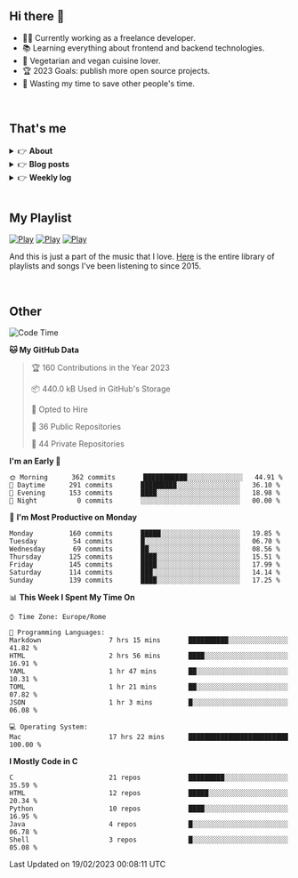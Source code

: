 <h2>Hi there 👋</h2>

- 👨‍💻 Currently working as a freelance developer.
- :books: Learning everything about frontend and backend technologies.
- 🌱 Vegetarian and vegan cuisine lover.
- :trophy: 2023 Goals: publish more open source projects.
- :dart: Wasting my time to save other people's time.

<br>

## That's me
<!-- markdownlint-disable MD033 -->
<details>
    <summary>&#128073 <b>About</b></summary><br/>

<!-- BLOG-POST-LIST:START -->
- 👀 [About me](https://simonemargio.im/about/)
- 🧑‍💻 [Resume](https://simonemargio.im/resume/)
- 🤝 [Polywork](https://www.polywork.com/simonemargio)
<!-- BLOG-POST-LIST:END -->
</details>

<details>
    <summary>&#128073 <b>Blog posts</b></summary><br/>

<!-- BLOG-POST-LIST:START -->
- [LastPass](https://simonemargio.im/blog/lastpass/)
- [Apple Music](https://simonemargio.im/blog/applemusic/)
- [iCloud Keychain](https://simonemargio.im/blog/icloudkeychain/)
- [Digital legacy](https://simonemargio.im/blog/digitallegacy/)
- [Usability](https://simonemargio.im/blog/usability/)
- [Bitwarden](https://simonemargio.im/blog/bitwarden/)
- [About EXIF metadata](https://simonemargio.im/blog/aboutexifmetadata/)
- [Stop using whatsapp](https://simonemargio.im/blog/stopusingwhatsapp/)
- [Password Managers](https://simonemargio.im/blog/managepasswords/)
- [More](https://simonemargio.im/blog/page/2/)
<!-- BLOG-POST-LIST:END -->
</details>

<details>
    <summary>&#128073 <b>Weekly log</b></summary><br/>

<!-- BLOG-POST-LIST:START -->
- [February - 3° week](https://simonemargio.github.io/weblog/posts/2022/03-february/)
<!-- BLOG-POST-LIST:END -->
</details>

<br>

## My Playlist
[![Play](https://user-images.githubusercontent.com/22590804/173320312-c6ff4952-2d80-4da0-bc86-1a49d009b4a7.jpg)](https://music.apple.com/it/playlist/juice/pl.u-mJy83A8tGBvZWA)
[![Play](https://user-images.githubusercontent.com/22590804/173320788-49695c90-a4c3-48b3-8ac5-f6f4b944955f.jpg)](https://music.apple.com/it/playlist/gym/pl.u-38oWWgbT3gryK0)
[![Play](https://user-images.githubusercontent.com/22590804/173321081-fd673357-e189-4e1d-bf6a-fc8048872de2.jpg)](https://music.apple.com/it/playlist/relax/pl.u-9N9LLp3u27KNLk)

And this is just a part of the music that I love. [Here](https://simonemargio.github.io/music/) is the entire library of playlists and songs I've been listening to since 2015.

<br>

## Other

<!--START_SECTION:waka-->
![Code Time](http://img.shields.io/badge/Code%20Time-392%20hrs%2049%20mins-blue)

**🐱 My GitHub Data** 

> 🏆 160 Contributions in the Year 2023
 > 
> 📦 440.0 kB Used in GitHub's Storage 
 > 
> 💼 Opted to Hire
 > 
> 📜 36 Public Repositories 
 > 
> 🔑 44 Private Repositories  
 > 
**I'm an Early 🐤** 

```text
🌞 Morning      362 commits       ███████████░░░░░░░░░░░░░░   44.91 % 
🌆 Daytime      291 commits       █████████░░░░░░░░░░░░░░░░   36.10 % 
🌃 Evening      153 commits       ████░░░░░░░░░░░░░░░░░░░░░   18.98 % 
🌙 Night          0 commits       ░░░░░░░░░░░░░░░░░░░░░░░░░   00.00 % 

```
📅 **I'm Most Productive on Monday** 

```text
Monday         160 commits       █████░░░░░░░░░░░░░░░░░░░░   19.85 % 
Tuesday         54 commits       █░░░░░░░░░░░░░░░░░░░░░░░░   06.70 % 
Wednesday       69 commits       ██░░░░░░░░░░░░░░░░░░░░░░░   08.56 % 
Thursday       125 commits       ████░░░░░░░░░░░░░░░░░░░░░   15.51 % 
Friday         145 commits       ████░░░░░░░░░░░░░░░░░░░░░   17.99 % 
Saturday       114 commits       ███░░░░░░░░░░░░░░░░░░░░░░   14.14 % 
Sunday         139 commits       ████░░░░░░░░░░░░░░░░░░░░░   17.25 % 

```


📊 **This Week I Spent My Time On** 

```text
⌚︎ Time Zone: Europe/Rome

💬 Programming Languages: 
Markdown                 7 hrs 15 mins       ██████████░░░░░░░░░░░░░░░   41.82 % 
HTML                     2 hrs 56 mins       ████░░░░░░░░░░░░░░░░░░░░░   16.91 % 
YAML                     1 hr 47 mins        ██░░░░░░░░░░░░░░░░░░░░░░░   10.31 % 
TOML                     1 hr 21 mins        ██░░░░░░░░░░░░░░░░░░░░░░░   07.82 % 
JSON                     1 hr 3 mins         █░░░░░░░░░░░░░░░░░░░░░░░░   06.08 % 

💻 Operating System: 
Mac                      17 hrs 22 mins      █████████████████████████   100.00 % 

```

**I Mostly Code in C** 

```text
C                        21 repos            █████████░░░░░░░░░░░░░░░░   35.59 % 
HTML                     12 repos            █████░░░░░░░░░░░░░░░░░░░░   20.34 % 
Python                   10 repos            ████░░░░░░░░░░░░░░░░░░░░░   16.95 % 
Java                     4 repos             █░░░░░░░░░░░░░░░░░░░░░░░░   06.78 % 
Shell                    3 repos             █░░░░░░░░░░░░░░░░░░░░░░░░   05.08 % 

```



 Last Updated on 19/02/2023 00:08:11 UTC
<!--END_SECTION:waka-->



